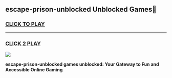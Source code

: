 
## escape-prison-unblocked Unblocked Games👋
<h3>
<a href="https://news.freeplayer.one?title=escape-prison-unblocked&ref=16F">CLICK TO PLAY</a></h3>
<hr>

<h3>
<a href="https://news.freeplayer.one?title=escape-prison-unblocked&ref=16F">CLICK 2 PLAY</a>
  
</h3>

<a href="https://news.freeplayer.one?title=escape-prison-unblocked&ref=16F/"><img src="https://clearcache.store/games.png"></a>


**escape-prison-unblocked games unblocked: Your Gateway to Fun and Accessible Online Gaming**
